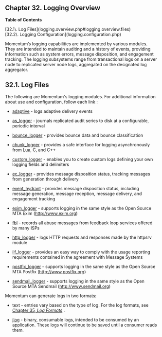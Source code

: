 ## Chapter 32. Logging Overview

**Table of Contents**

<dl class="toc">

<dt>[32.1\. Log Files](logging.overview.php#logging.overview.files)</dt>

<dt>[32.2\. Logging Configuration](logging.configuration.php)</dt>

</dl>

Momentum’s logging capabilities are implemented by various modules. They are intended to maintain auditing and a history of events, providing information such as system errors, message disposition, and engagement tracking. The logging subsystems range from transactional logs on a server node to replicated server node logs, aggregated on the designated log aggregator.

## 32.1. Log Files

The following are Momentum's logging modules. For additional information about use and configuration, follow each link :

*   [adaptive](modules.adaptive.php#modules.adaptive.options.logging "71.3.8. Logging") - logs adaptive delivery events

*   [as_logger](modules.as_logger.php "71.7. as_logger – Audit Series Logger") - journals replicated audit series to disk at a configurable, periodic interval

*   [bounce_logger](modules.bounce_logger.php "71.13. bounce_logger – Momentum-Style Bounce Logging") - provides bounce data and bounce classification

*   [chunk_logger](modules.chunk_logger.php "71.15. chunk_logger Module") - provides a safe interface for logging asynchronously from Lua, C, and C++

*   [custom_logger](modules.custom_logger.php "71.25. custom_logger – User-defined Logging") - enables you to create custom logs defining your own logging fields and delimiters

*   [ec_logger](modules.ec_logger.php "71.30. EC_logger – Momentum-Style Logging") - provides message disposition status, tracking messages from generation through delivery

*   [event_hydrant](modules.event_hydrant.php "71.33. event_hydrant – Message Tracking") - provides message disposition status, including message generation, message reception, message delivery, and engagement tracking

*   [exim_logger](modules.exim_logger.php "71.34. exim_logger – Exim Logging") - supports logging in the same style as the Open Source MTA Exim (http://www.exim.org)

*   [fbl](modules.fbl.php "71.35. fbl - Feedback Loop") - records all abuse messages from feedback loop services offered by many ISPs

*   [http_logger](modules.http_logger.php "71.37. http_logger – HTTP Requests and Responses") - logs HTTP requests and responses made by the httpsrv module

*   [ilf_logger](modules.ilf_logger.php "71.40. ilf_logger – Incremental License Fee Logging") - provides an easy way to comply with the usage reporting requirements contained in the agreement with Message Systems

*   [postfix_logger](modules.postfix_logger.php "71.56. postfix_logger – Postfix Logging") - supports logging in the same style as the Open Source MTA Postfix (http://www.postfix.org)

*   [sendmail_logger](modules.sendmail_logger.php "71.63. sendmail_logger – Sendmail Logging") - supports logging in the same style as the Open Source MTA Sendmail (http://www.sendmail.org)

Momentum can generate logs in two formats:

*   text - entries vary based on the type of log. For the log formats, see [Chapter 35, *Log Formats*](log_formats.php "Chapter 35. Log Formats") .

*   [jlog](modules.jlog.php "71.43. jlog – jlog-Formatted Logging") - binary, consumable logs, intended to be consumed by an application. These logs will continue to be saved until a consumer reads them.
